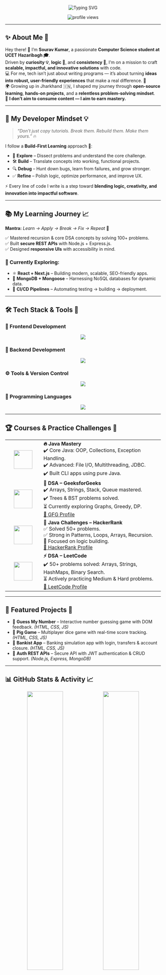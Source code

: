 <!-- 🚀 Welcome Banner -->
<p align="center">          
  <img  
    src="https://readme-typing-svg.herokuapp.com?font=JetBrains+Mono&weight=700&size=30&pause=1000&color=FF4C4C&center=true&vCenter=true&width=700&lines=Hey+there!+I’m+Sourav+Kumar+🎓;CSE+Student+@+UCET+Hazaribagh;Java+%26+DSA+Practitioner+🧠;Web+Dev+%2B+Cloud+Explorer+☁️;App+Development+Enthusiast+📱;Code.+Build.+Iterate.+Repeat+🔥"  
    alt="Typing SVG"     
  />
</p>   
        
<p align="center">
  <img src="https://komarev.com/ghpvc/?username=sourav-357&label=Profile+Views&color=0e75b6&style=for-the-badge" alt="profile views" />
</p>                 
    
---

## ✨ About Me 🚀  

Hey there! 👋 I’m **Sourav Kumar**, a passionate **Computer Science student at UCET Hazaribagh 🎓**.  
Driven by **curiosity 💡**, **logic 🧠**, and **consistency 💪**, I’m on a mission to craft **scalable, impactful, and innovative solutions** with code.  
💻 For me, tech isn’t just about writing programs — it’s about turning **ideas into robust, user-friendly experiences** that make a real difference. 🚀  
🌍 Growing up in Jharkhand 🇮🇳, I shaped my journey through **open-source learning**, **hands-on projects**, and a **relentless problem-solving mindset**.  
🚀 **I don’t aim to consume content — I aim to earn mastery.**  

---

## 🌟 My Developer Mindset 💡  

> *“Don’t just copy tutorials. Break them. Rebuild them. Make them yours.”* 🔥  

I follow a **Build-First Learning** approach 🧪:  

- 🧩 **Explore** – Dissect problems and understand the core challenge.  
- 🛠️ **Build** – Translate concepts into working, functional projects.  
- 🔍 **Debug** – Hunt down bugs, learn from failures, and grow stronger.  
- ✅ **Refine** – Polish logic, optimize performance, and improve UX.  

⚡ Every line of code I write is a step toward **blending logic, creativity, and innovation into impactful software**.  

---

## 📚 My Learning Journey 📈  

**Mantra:** *Learn → Apply → Break → Fix → Repeat* 🔄  

✅ Mastered recursion & core DSA concepts by solving 100+ problems.  
✅ Built **secure REST APIs** with Node.js + Express.js.  
✅ Designed **responsive UIs** with accessibility in mind.  

### 🔭 Currently Exploring:
- ⚛️ **React + Next.js** – Building modern, scalable, SEO-friendly apps.  
- 🍃 **MongoDB + Mongoose** – Harnessing NoSQL databases for dynamic data.  
- 🔁 **CI/CD Pipelines** – Automating testing → building → deployment.  

---

## 🛠️ Tech Stack & Tools 🔧  

### 🎨 Frontend Development  
<p align="center">
  <img src="https://skillicons.dev/icons?i=html,css,js,react,next,vue,angular" />
</p>  

### 🧠 Backend Development  
<p align="center">
  <img src="https://skillicons.dev/icons?i=nodejs,express,mongodb,postman,jwt" />
</p>  

### ⚙️ Tools & Version Control  
<p align="center">
  <img src="https://skillicons.dev/icons?i=git,github,npm,vercel,vscode" />
</p>  

### 🏁 Programming Languages  
<p align="center">
  <img src="https://skillicons.dev/icons?i=java,cpp,python" />
</p>  

---

## 🏆 Courses & Practice Challenges 🥇  

<table>
  <tr>
    <td width="100px" align="center"><img src="https://cdn.worldvectorlogo.com/logos/java-14.svg" width="60"/></td>
    <td>
      <strong>🔥 Java Mastery</strong><br>
      ✔️ Core Java: OOP, Collections, Exception Handling. <br>
      ✔️ Advanced: File I/O, Multithreading, JDBC. <br>
      ✔️ Built CLI apps using pure Java.  
    </td>
  </tr>
  <tr>
    <td align="center"><img src="https://media.geeksforgeeks.org/wp-content/uploads/20230403183704/gfg_logo.png" width="60"/></td>
    <td>
      <strong>🧠 DSA – GeeksforGeeks</strong><br>
      ✔️ Arrays, Strings, Stack, Queue mastered. <br>
      ✔️ Trees & BST problems solved. <br>
      ⏳ Currently exploring Graphs, Greedy, DP. <br>
      <a href="https://www.geeksforgeeks.org/user/xsouravknik5/" target="_blank">🔗 GFG Profile</a>
    </td>
  </tr>
  <tr>
    <td align="center"><img src="https://upload.wikimedia.org/wikipedia/commons/6/65/HackerRank_logo.png" width="60"/></td>
    <td>
      <strong>🧩 Java Challenges – HackerRank</strong><br>
      ✅ Solved 50+ problems. <br>
      ✅ Strong in Patterns, Loops, Arrays, Recursion. <br>
      🧠 Focused on logic building. <br>
      <a href="https://www.hackerrank.com/profile/xsouravkumar357" target="_blank">🔗 HackerRank Profile</a>
    </td>
  </tr>
  <tr>
    <td align="center"><img src="https://upload.wikimedia.org/wikipedia/commons/1/19/LeetCode_logo_black.png" width="60"/></td>
    <td>
      <strong>⚡ DSA – LeetCode</strong><br>
      ✔️ 50+ problems solved: Arrays, Strings, HashMaps, Binary Search. <br>
      ⏳ Actively practicing Medium & Hard problems. <br>
      <a href="https://leetcode.com/u/Sourav_357/" target="_blank">🔗 LeetCode Profile</a>
    </td>
  </tr>
</table>  

---

## 🚀 Featured Projects 🌟  

- 🎲 **Guess My Number** – Interactive number guessing game with DOM feedback. *(HTML, CSS, JS)*  
- 🐷 **Pig Game** – Multiplayer dice game with real-time score tracking. *(HTML, CSS, JS)*  
- 🏦 **Bankist App** – Banking simulation app with login, transfers & account closure. *(HTML, CSS, JS)*  
- 🔐 **Auth REST APIs** – Secure API with JWT authentication & CRUD support. *(Node.js, Express, MongoDB)*  

---

## 📊 GitHub Stats & Activity 📈  

<p align="center">
  <img src="https://github-readme-stats.vercel.app/api?username=sourav-357&show_icons=true&theme=radical&hide_border=true" width="48%" />
  <img src="https://github-readme-streak-stats.herokuapp.com?user=sourav-357&theme=radical&hide_border=true" width="48%" />
</p>  

<p align="center">
  <img src="https://github-readme-stats.vercel.app/api/top-langs/?username=sourav-357&layout=compact&theme=radical&hide_border=true" width="48%" />
</p>  

<p align="center">
  <img src="https://github-readme-activity-graph.vercel.app/graph?username=sourav-357&theme=react-dark" width="100%"/>
</p>  

---

## 🎯 2024–25 Roadmap 🗺️  

🔑 The year ahead = **growth + impact** 🚀  

- ✅ Master **Java + OOP**  
- ✅ DSA grind on **GFG + LeetCode**  
- 🔐 Build secure full-stack apps  
- ⚛️ Master **React + Next.js**  
- 🔧 Build production-ready REST APIs  
- 🧪 Modular & tested backend systems  
- 🚀 CI/CD automation & deployment  
- 🏆 Hackathon participation  
- 🌍 Open-source contributions  
- 📈 Always learning, always building  

---

## 🤝 Let’s Connect! 👋  

Collaboration > Competition 💯  
Let’s share ideas, build projects, and grow together.  

<p align="center">
  <a href="https://github.com/sourav-357" target="_blank"><img src="https://img.shields.io/badge/GitHub-181717?style=for-the-badge&logo=github&logoColor=white" /></a>
  <a href="https://linkedin.com/in/souravkumar357" target="_blank"><img src="https://img.shields.io/badge/LinkedIn-0A66C2?style=for-the-badge&logo=linkedin&logoColor=white" /></a>
  <a href="mailto:xsouravkumar357@gmail.com" target="_blank"><img src="https://img.shields.io/badge/Gmail-D14836?style=for-the-badge&logo=gmail&logoColor=white" /></a>
</p>  

---

## 💬 Final Words ✨  

Thanks for visiting my profile! 🙌  
If you’re also **building from scratch, learning every day, and chasing impact**, let’s connect and **code the future** together.  
💻 Whether it’s **tech talk, debugging war stories, or real project collabs** — I’m always open.  
🔥 Let’s **build, break, and innovate together**. 🚀  
